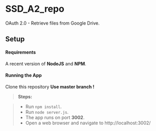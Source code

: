 # SSD_A2_repo

OAuth 2.0 - Retrieve files from Google Drive.

Setup
-------------

#### <i class="icon-file"></i> Requirements

A recent version of **NodeJS** and **NPM**.

#### <i class="icon-file"></i> Running the App

Clone this repository **Use master branch !**

> **Steps:**

> - Run `npm install`.
> - Run `node server.js`.
> - The app runs on port **3002**.
> - Open a web browser and navigate to http://localhost:3002/
